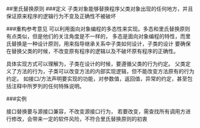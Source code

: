 ##里氏替换原则
###定义
子类对象能够替换程序父类对象出现的任何地方，并且保证原来程序的逻辑行为不变及正确性不被破坏

###重构参考意见
可以利用面向对象编程的多态性来实现。多态和里氏替换原则有点类似，但是他们的关注角度是不一样的，
多态是面向对象编程的特性，而里氏替换是一种设计原则，用来指导继承关系中子类如何设计，子类的设计
要确保在替换父类的时候，不改变原有程序的逻辑以及不破坏原有程序的正确性。

具体实现方式可以理解为，子类在设计的时候，要遵循父类的行为约定。
父类定义了方法的行为，子类可以改变方法的内部实现逻辑，但不能改变方法原有的行为约定。
如接口/方法声明要实现的功能，对参数值，返回值，异常的约定，甚至包括注释中所罗列的任何特殊说明。

###实例

接口替换要与源接口兼容，不改变源接口行为，
若要改变，需查找所有调用方进行修改，会带来一定的软件风险，不符合里氏替换原则的初衷
